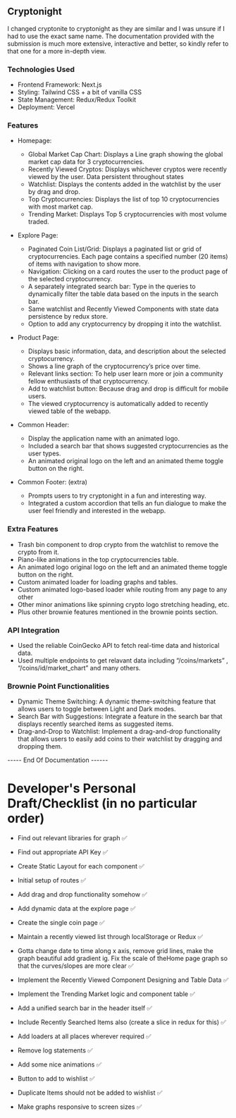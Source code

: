 <!-- This is a [Next.js](https://nextjs.org/) project bootstrapped with [`create-next-app`](https://github.com/vercel/next.js/tree/canary/packages/create-next-app). -->

## Cryptonight

I changed cryptonite to cryptonight as they are similar and I was unsure if I had to use the exact same name.
The documentation provided with the submission is much more extensive, interactive and better, so kindly refer to that one for a more in-depth view.

### Technologies Used

- Frontend Framework: Next.js
- Styling: Tailwind CSS + a bit of vanilla CSS
- State Management: Redux/Redux Toolkit
- Deployment: Vercel

### Features

- Homepage:

  - Global Market Cap Chart: Displays a Line graph showing the global market cap data for 3 cryptocurrencies.
  - Recently Viewed Cryptos: Displays whichever cryptos were recently viewed by the user. Data persistent throughout states
  - Watchlist: Displays the contents added in the watchlist by the user by drag and drop.
  - Top Cryptocurrencies: Displays the list of top 10 cryptocurrencies with most market cap.
  - Trending Market: Displays Top 5 cryptocurrencies with most volume traded.

- Explore Page:

  - Paginated Coin List/Grid: Displays a paginated list or grid of cryptocurrencies. Each page contains a specified number (20 items) of items with navigation to show more.
  - Navigation: Clicking on a card routes the user to the product page of the selected cryptocurrency.
  - A separately integrated search bar: Type in the queries to dynamically filter the table data based on the inputs in the search bar.
  - Same watchlist and Recently Viewed Components with state data persistence by redux store.
  - Option to add any cryptocurrency by dropping it into the watchlist.

- Product Page:

  - Displays basic information, data, and description about the selected cryptocurrency.
  - Shows a line graph of the cryptocurrency’s price over time.
  - Relevant links section: To help user learn more or join a community fellow enthusiasts of that cryptocurrency.
  - Add to watchlist button: Because drag and drop is difficult for mobile users.
  - The viewed cryptocurrency is automatically added to recently viewed table of the webapp.

- Common Header:

  - Display the application name with an animated logo.
  - Included a search bar that shows suggested cryptocurrencies as the user types.
  - An animated original logo on the left and an animated theme toggle button on the right.

- Common Footer: (extra)

  - Prompts users to try cryptonight in a fun and interesting way.
  - Integrated a custom accordion that tells an fun dialogue to make the user feel friendly and interested in the webapp.

### Extra Features

- Trash bin component to drop crypto from the watchlist to remove the crypto from it.
- Piano-like animations in the top cryptocurrencies table.
- An animated logo original logo on the left and an animated theme toggle button on the right.
- Custom animated loader for loading graphs and tables.
- Custom animated logo-based loader while routing from any page to any other
- Other minor animations like spinning crypto logo stretching heading, etc.
- Plus other brownie features mentioned in the brownie points section.

### API Integration

- Used the reliable CoinGecko API to fetch real-time data and historical data.
- Used multiple endpoints to get relavant data including “/coins/markets” , “/coins/id/market_chart” and many others.

### Brownie Point Functionalities

- Dynamic Theme Switching: A dynamic theme-switching feature that allows users to toggle between Light and Dark modes.
- Search Bar with Suggestions: Integrate a feature in the search bar that displays recently searched items as suggested items.
- Drag-and-Drop to Watchlist: Implement a drag-and-drop functionality that allows users to easily add coins to their watchlist by dragging and dropping them.

----- End Of Documentation ------

# Developer's Personal Draft/Checklist (in no particular order)

- Find out relevant libraries for graph ✅

- Find out appropriate API Key ✅

- Create Static Layout for each component ✅

- Initial setup of routes ✅

- Add drag and drop functionality somehow ✅

- Add dynamic data at the explore page ✅

- Create the single coin page ✅

- Maintain a recently viewed list through localStorage or Redux ✅

- Gotta change date to time along x axis, remove grid lines, make the graph beautiful add gradient ig. Fix the scale of theHome page graph so that the curves/slopes are more clear ✅

- Implement the Recently Viewed Component Designing and Table Data ✅

- Implement the Trending Market logic and component table ✅

- Add a unified search bar in the header itself ✅

- Include Recently Searched Items also (create a slice in redux for this) ✅

- Add loaders at all places wherever required ✅

- Remove log statements ✅

- Add some nice animations ✅

- Button to add to wishlist ✅

- Duplicate Items should not be added to wishlist ✅

- Make graphs responsive to screen sizes ✅
